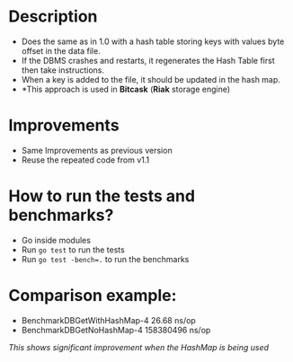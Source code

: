 # Description
- Does the same as in 1.0 with a hash table storing keys with values byte offset in the data file. 
- If the DBMS crashes and restarts, it regenerates the Hash Table first then take instructions.
- When a key is added to the file, it should be updated in the hash map.
- *This approach is used in **Bitcask** (**Riak** storage engine)

# Improvements
- Same Improvements as previous version
- Reuse the repeated code from v1.1

# How to run the tests and benchmarks?
- Go inside modules
- Run `go test` to run the tests
- Run `go test -bench=.` to run the benchmarks

# Comparison example:
- BenchmarkDBGetWithHashMap-4     26.68     ns/op
- BenchmarkDBGetNoHashMap-4       158380496 ns/op

*This shows significant improvement when the HashMap is being used*
